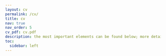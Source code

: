 ```yaml
---
layout: cv
permalink: /cv/
title: cv
nav: true
nav_order: 5
cv_pdf: cv.pdf
description: the most important elements can be found below; more details are listed in the pdf 
toc:
  sidebar: left
---
```

